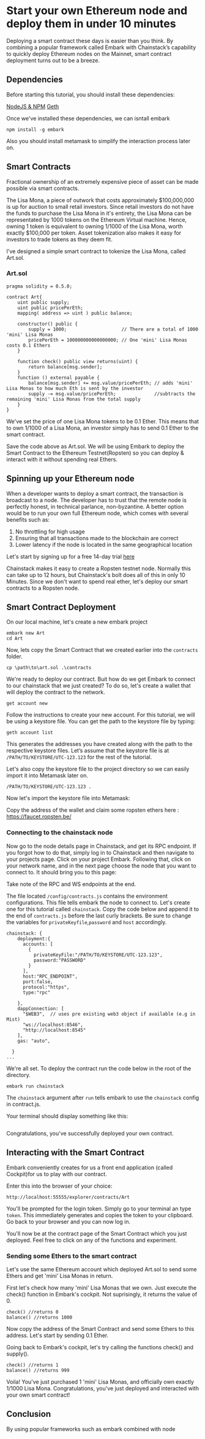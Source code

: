 
# Start your own Ethereum node and deploy them in under 10 minutes

Deploying a smart contract these days is easier than you think. By combining a popular framework called Embark with Chainstack’s capability  to quickly deploy Ethereum nodes on the Mainnet, smart contract deployment turns out to be a  breeze.

## Dependencies

Before starting this tutorial, you should install these dependencies:

[NodeJS & NPM](https://nodejs.org/en/)
[Geth](https://github.com/ethereum/go-ethereum/wiki/Installing-Geth)

Once we've installed these dependencies, we can isntall embark
```
npm install -g embark
```


Also you should install metamask to simplify the interaction process later on.


## Smart Contracts

Fractional ownership of an extremely expensive piece of asset can be made possible via smart contracts.

The Lisa Mona, a piece of outwork that costs approximately $100,000,000 is up for auction to small retail investors. Since retail investors do not have the funds to purchase the Lisa Mona in it's entirety, the Lisa Mona can be representated by 1000 tokens on the Ethereum Virtual machine. Hence, owning 1 token is equivalent to owning 1/1000 of the Lisa Mona, worth exactly $100,000 per token. Asset tokenization also makes it easy for investors to trade tokens as they deem fit.

I've designed a simple smart contract to tokenize the Lisa Mona, called Art.sol.

### Art.sol

```
pragma solidity = 0.5.0;

contract Art{
	uint public supply;
	uint public pricePerEth;
	mapping( address => uint ) public balance;

	constructor() public {
		supply = 1000;                    // There are a total of 1000 'mini' Lisa Monas
		pricePerEth = 100000000000000000; // One 'mini' Lisa Monas costs 0.1 Ethers
	}
	
	function check() public view returns(uint) {
		return balance[msg.sender];
	}
	function () external payable {
		balance[msg.sender] += msg.value/pricePerEth; // adds 'mini' Lisa Monas to how much Eth is sent by the investor
		supply -= msg.value/pricePerEth;              //subtracts the remaining 'mini' Lisa Monas from the total supply
	}
}
```

We've set the price of one Lisa Mona tokens to be 0.1 Ether. This means that to own 1/1000 of a Lisa Mona, an investor simply has to send 0.1 Ether to the smart contract.

Save the code above as Art.sol. We will be using Embark to deploy the Smart Contract to the Ethereum Testnet(Ropsten) so you can deploy & interact with it without spending real Ethers.

## Spinning up your Ethereum node

When a developer wants to deploy a smart contract, the transaction is broadcast to a node. The developer has to trust that the remote node is perfectly honest, in technical parlance, non-byzantine. A better option would be to run your own full Ethereum node, which comes with several benefits such as:

1. No throttling for high usage
2. Ensuring that all transactions made to the blockchain are correct
3. Lower latency if the node is located in the same geographical location

Let's start by signing up for a free 14-day trial [here](https://console.chainstack.com)


Chainstack makes it easy to create a Ropsten testnet node. Normally this can take up to 12 hours, but Chainstack's bolt does all of this in only 10 Minutes. Since we don't want to spend real ether, let's deploy our smart contracts to a Ropsten node. 


## Smart Contract Deployment

On our local machine, let's create a new embark project

```
embark new Art
cd Art
```

Now, lets copy the Smart Contract that we created earlier into the ```contracts``` folder.

```
cp \path\to\art.sol .\contracts
```

We're ready to deploy our contract. Buit how do we get Embark to connect to our chainstack that we just created? To do so, let's create a wallet that will deploy the contract to the network. 


```
get account new
```

Follow the instructions to create your new account. For this tutorial, we will be using a keystore file. You can get the path to the keystore file by typing:

```
geth account list
```

This generates the addresses you have created along with the path to the respective keystore files. Let’s assume that the keystore file is at ```/PATH/TO/KEYSTORE/UTC-123.123``` for the rest of the tutorial.

Let's also copy the keystore file to the project directory so we can easily import it into Metamask later on.

```
/PATH/TO/KEYSTORE/UTC-123.123 .
```

Now let's import the keystore file into Metamask:
<metamask iamge>

Copy the address of the wallet and claim some ropsten ethers here : https://faucet.ropsten.be/


### Connecting to the chainstack node

Now go to the node details page in Chainstack, and get its RPC endpoint. If you forgot how to do that, simply log in to Chainstack and then navigate to your projects page. Click on your project Embark. Following that, click on your network name, and in the next page choose the node that you want to connect to. It should bring you to this page: 

Take note of the RPC and WS endpoints at the end.

The file located ```/config/contracts.js``` contains the environment configurations. This file tells embark the node to connect to. Let's create one for this tutorial called ```chainstack```. Copy the code below and append it to the end of ```contracts.js``` before the last curly brackets. Be sure to change the variables for ```privateKeyfile```,```password``` and ```host``` accordingly.

```
chainstack: {
    deployment:{
      accounts: [
        {
          privateKeyFile:"/PATH/TO/KEYSTORE/UTC-123.123",
          password:"PASSWORD"
        }
      ],
      host:"RPC_ENDPOINT",
      port:false,
      protocol:"https",
      type:"rpc"
    
    },
    dappConnection: [
      "$WEB3",  // uses pre existing web3 object if available (e.g in Mist)
      "ws://localhost:8546",
      "http://localhost:8545"
    ],
    gas: "auto",

  }
...
```

We're all set. To deploy the contract run the code below in the root of the directory.

```
embark run chainstack
```

The ```chainstack``` argument after ```run``` tells embark to use the ```chainstack``` config in contract.js.

Your terminal should display something like this:

<image of deployed contract>

Congratulations, you've successfully deployed your own contract.

## Interacting with the Smart Contract

Embark conveniently creates for us a front end application (called Cockpit)for us to play with our contract.

Enter this into the browser of your choice:

```
http://localhost:55555/explorer/contracts/Art
```

You'll be prompted for the login token. Simply go to your terminal an type ```token```. This immediately generates and copies the token to your clipboard. Go back to your browser and you can now log in.

You'll now be at the contract page of the Smart Contract which you just deployed. Feel free to click on any of the functions and experiment. 




### Sending some Ethers to the smart contract

Let's use the same Ethereum account which deployed Art.sol to send some Ethers and get 'mini' Lisa Monas in return. 

First let's check how many 'mini' Lisa Monas that we own. Just execute the check() function in Embark's cockpit. Not suprisingly, it returns the value of 0.
```
check() //returns 0
balance() //returns 1000
```

Now copy the address of the Smart Contract and send some Ethers to this address. Let's start by sending 0.1 Ether. 

Going back to Embark's cockpit, let's try calling the functions check() and supply().

```
check() //returns 1
balance() //returns 999
```

Voila! You've just purchased 1 'mini' Lisa Monas, and officially own exactly 1/1000 Lisa Mona. Congratulations, you've just deployed and interacted with your own smart contract!

## Conclusion

By using popular frameworks such as embark combined with node
